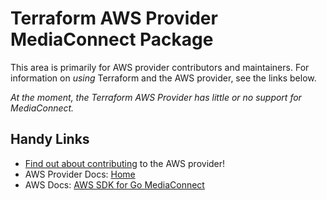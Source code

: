 # Terraform AWS Provider MediaConnect Package

This area is primarily for AWS provider contributors and maintainers. For information on _using_ Terraform and the AWS provider, see the links below.


_At the moment, the Terraform AWS Provider has little or no support for MediaConnect._


## Handy Links

* [Find out about contributing](https://hashicorp.github.io/terraform-provider-aws/#contribute) to the AWS provider!
* AWS Provider Docs: [Home](https://registry.terraform.io/providers/hashicorp/aws/latest/docs)
* AWS Docs: [AWS SDK for Go MediaConnect](https://docs.aws.amazon.com/sdk-for-go/api/service/mediaconnect/)
